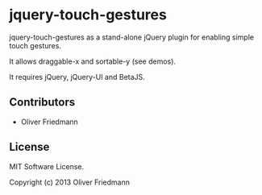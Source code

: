 jquery-touch-gestures
=================

jquery-touch-gestures as a stand-alone jQuery plugin for enabling simple touch gestures.

It allows draggable-x and sortable-y (see demos).

It requires jQuery, jQuery-UI and BetaJS.


## Contributors
- Oliver Friedmann


## License
MIT Software License.

Copyright (c) 2013 Oliver Friedmann